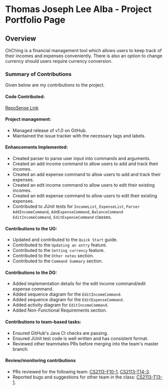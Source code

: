 # Thomas Joseph Lee Alba - Project Portfolio Page
## Overview
ChChing is a financial management tool
which allows users to keep track
of their incomes and expenses conveniently.
There is also an option to change currency should users require currency conversion.

### Summary of Contributions
Given below are my contributions to the project.

#### Code Contributed:
[RepoSense Link](https://nus-cs2113-ay2223s2.github.io/tp-dashboard/?search=&sort=groupTitle&sortWithin=title&timeframe=commit&mergegroup=&groupSelect=groupByRepos&breakdown=true&checkedFileTypes=docs~functional-code~test-code~other&since=2023-02-17&tabOpen=true&tabType=authorship&tabAuthor=thomasjlalba&tabRepo=AY2223S2-CS2113-T12-1%2Ftp%5Bmaster%5D&authorshipIsMergeGroup=false&authorshipFileTypes=docs~functional-code~test-code&authorshipIsBinaryFileTypeChecked=false&authorshipIsIgnoredFilesChecked=false)

#### Project management:
* Managed release of v1.0 on GitHub.
* Maintained the issue tracker with the necessary tags and labels.

#### Enhancements Implemented:
* Created parser to parse user input into commands and arguments.
* Created an add income command to allow users to add and track their incomes.
* Created an add expense command to allow users to add and track their expenses.
* Created an edit income command to allow users to edit their existing incomes.
* Created an edit expense command to allow users to edit their existing expenses.
* Contributed to JUnit tests for `IncomeList`, `ExpenseList`, `Parser` `AddIncomeCommand`, `AddExpenseCommand`, `BalanceCommand` `EditIncomeCommand`, `EditExpenseCommand` classes.

#### Contributions to the UG:
* Updated and contributed to the `Quick Start` guide.
* Contributed to the `Updating an entry` feature.
* Contributed to the `Setting currency` feature.
* Contributed to the `Other notes` section.
* Contributed to the `Command Summary` section.

#### Contributions to the DG:
* Added implementation details for the edit income command/edit expense command.
* Added sequence diagram for the `EditIncomeCommand`.
* Added sequence diagram for the `EditExpenseCommand`.
* Added activity diagram for `EditIncomeCommand`.
* Added Non-Functional Requirements section.

#### Contributions to team-based tasks:
* Ensured GitHub's Java CI checks are passing.
* Ensured JUnit test code is well written and has consistent format.
* Reviewed other teammates PRs before merging into the team's master branch.

#### Review/monitoring contributions
* PRs reviewed for the following team: [CS2113-F10-1](https://github.com/AY2223S2-CS2113-F10-1/tp/pull/55), [CS2113-T14-3](https://github.com/nus-cs2113-AY2223S2/tp/pull/31/files/12c169b4ab991a2d549761120feb1c63c7c3ae72#diff-1a95edf069a4136e9cb71bee758b0dc86996f6051f0d438ec2c424557de7160b).
* Reported bugs and suggestions for other team in the class: [CS2113-T13-1](https://github.com/thomasjlalba/ped/issues).
